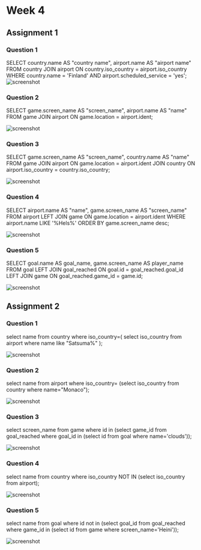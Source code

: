 # Week 4

## Assignment 1

### Question 1

SELECT country.name AS "country name", airport.name AS "airport name"
FROM country
JOIN airport ON country.iso_country = airport.iso_country
WHERE country.name = 'Finland' AND airport.scheduled_service = 'yes';
![screenshot](w4a1q1.png)

### Question 2

SELECT game.screen_name AS "screen_name", airport.name AS "name"
FROM game
JOIN airport ON game.location = airport.ident;

![screenshot](w4a1q2.png)

### Question 3

SELECT game.screen_name AS "screen_name", country.name AS "name"
FROM game
JOIN airport ON game.location = airport.ident
JOIN country ON airport.iso_country = country.iso_country;

![screenshot](w4a1q3.png)

### Question 4

SELECT airport.name AS "name", game.screen_name AS "screen_name"
FROM airport
LEFT JOIN game ON game.location = airport.ident
WHERE airport.name LIKE '%Hels%'
ORDER BY game.screen_name desc;

![screenshot](w4a1q4.png)

### Question 5

SELECT 
    goal.name AS goal_name,
    game.screen_name AS player_name
FROM 
    goal
LEFT JOIN 
    goal_reached ON goal.id = goal_reached.goal_id
LEFT JOIN 
    game ON goal_reached.game_id = game.id;

![screenshot](w4a1q5.png)

## Assignment 2

### Question 1

select name
from country
where iso_country=(
            select iso_country
            from airport
            where name like "Satsuma%"
);


![screenshot](w4a2q1.png)

### Question 2

select name
from airport
where iso_country=
        (select iso_country
        from country
        where name="Monaco");

![screenshot](w4a2q2.png)

### Question 3

select screen_name 
from game
where id in (select game_id
            from goal_reached
            where goal_id in (select id
                        from goal
                        where name='clouds'));

![screenshot](w4a2q3.png)
### Question 4

select name
from country
where iso_country NOT IN (select iso_country from airport);

![screenshot](w4a2q4.png)

### Question 5

select name
from goal
where id not in (select goal_id from goal_reached where game_id in (select id from game where screen_name='Heini'));

![screenshot](w4a2q5.png)